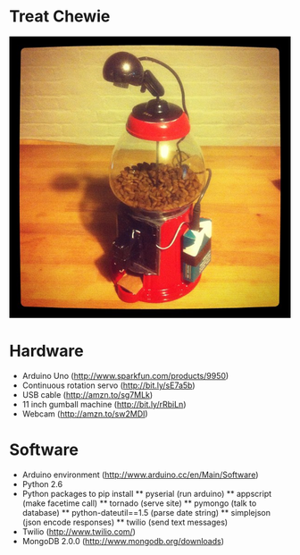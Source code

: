 Treat Chewie
===========
![](https://github.com/jennykortina/Treat-Chewie/raw/master/static/images/treatchewie.jpg)

Hardware
========
* Arduino Uno (http://www.sparkfun.com/products/9950)
* Continuous rotation servo (http://bit.ly/sE7a5b)
* USB cable (http://amzn.to/sg7MLk)
* 11 inch gumball machine (http://bit.ly/rRbiLn)
* Webcam (http://amzn.to/sw2MDI)

Software
=======
* Arduino environment (http://www.arduino.cc/en/Main/Software)
* Python 2.6
* Python packages to pip install
** pyserial (run arduino)
** appscript (make facetime call)
** tornado (serve site)
** pymongo (talk to database)
** python-dateutil==1.5 (parse date string)
** simplejson (json encode responses)
** twilio (send text messages)
* Twilio (http://www.twilio.com/)
* MongoDB 2.0.0 (http://www.mongodb.org/downloads)
